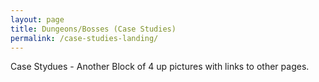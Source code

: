 ```yaml
---
layout: page
title: Dungeons/Bosses (Case Studies)
permalink: /case-studies-landing/
---
```


Case Stydues - Another Block of 4 up pictures with links to other pages.
